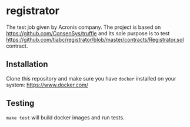 # registrator

The test job given by Acronis company. The project is based on https://github.com/ConsenSys/truffle
and its sole purpose is to test https://github.com/tiabc/registrator/blob/master/contracts/Registrator.sol contract.

## Installation

Clone this repository and make sure you have `docker` installed on your system: https://www.docker.com/

## Testing

`make test` will build docker images and run tests.
